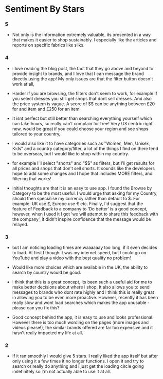 # Sentiment By Stars

### **5**
-  Not only is the information extremely valuable, its presented in a way that makes it easier to shop sustainably. I especially like the articles and reports on specific fabrics like silks.

### **4**
-  I love reading the blog post, the fact that they go above and beyond to provide insight to brands, and I love that I can message the brand directly using the app! My only issues are that the filter button doesn't work at all,

- Harder if you are browsing, the filters don't seem to work, for example if you select dresses you still get shops that dont sell dresses. And also the price system is vague. A score of $$ can be anything between £20 for and item and £250 for an item

- It isnt perfect but still better than searching everything yourself which can take hours, so really can't complain for free! Very US centric right now, would be great if you could choose your region and see shops tailored to your country,

- I would also like it to have categories such as "Women, Men, Unisex, Kids" and a country category/filter, a lot of the things I find on there tend to be overseas, but I would like to shop within my country.

- for example I'll select "shorts" and "$$" as filters, but I'll get results for all prices and shops that don't sell shorts. It sounds like the developers hope to add some changes and I hope that includes MORE filters, and filtering that works!

- Initial thoughts are that it is an easy to use app. I found the Browse by Category to be the most useful. I would urge that asking for my Country, should then specialise my currency rather than default to $. For example: UK use £, Europe use € etc. Finally, I'd suggest that the feature of Feedback to a company to 'Do better' is a good concept, however, when I used it I got 'we will attempt to share this feedback with the company', it didn't inspire confidence that the message would be relayed.

### **3**
- but I am noticing loading times are waaaaaay too long, if it even decides to load. At first I though it was my internet speed, but I could go on YouTube and play a video with the best quality no problem! 

- Would like more choices which are available in the UK, the ability to search by country would be good.

- I think that this is a great concept, its been such a useful aid for me to make better decisions about where I shop. It also allows you to send messages to brands who dont rate highly and I think this is really great in allowing you to be even more proactive. However, recently it has been really slow and wont load searches which makes the app unusable - please can you fix this?

-  Good concept behind the app, it is easy to use and looks professional. However there is too much wording on the pages (more images and videos please!), the similar brands offered are far too expensive and it hasn't really impacted my life at all.

### **2**
- If it ran smoothly I would give 5 stars. I really liked the app itself but after only using it a few times it no longer functions. I open it and try to search or really do anything and I just get the loading circle going indefinitely so I'm not actually able to use it at all. 

